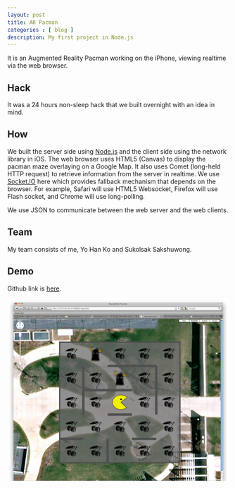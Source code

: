 ```yaml
---
layout: post
title: AR Pacman
categories : [ blog ]
description: My first project in Node.js
---
```


It is an Augmented Reality Pacman working on the iPhone, viewing realtime via the web browser.

## Hack

It was a 24 hours non-sleep hack that we built overnight with an idea in mind.

## How

We built the server side using [Node.js][2] and the client side using the network library in iOS. The web browser uses HTML5 (Canvas) to display the pacman maze overlaying on a Google Map. It also uses Comet (long-held HTTP request) to retrieve information from the server in realtime. We use [Socket.IO][3] here which provides fallback mechanism that depends on the browser. For example, Safari will use HTML5 Websocket, Firefox will use Flash socket, and Chrome will use long-polling.

We use JSON to communicate between the web server and the web clients.

## Team

My team consists of me, Yo Han Ko and Sukolsak Sakshuwong.

## Demo

Github link is [here][1].

<img src="/images/ar-pacman.png" />

[1]: http://github.com/siong1987/AR-Pacman
[2]: http://nodejs.org/
[3]: http://socket.io/
